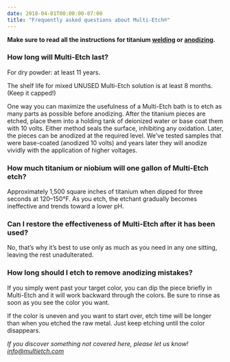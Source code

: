 ```yaml
---
date: 2018-04-01T00:00:00-07:00
title: "Frequently asked questions about Multi-Etch®"
---
```


**Make sure to read all the instructions for titanium [welding](/preparing/welding) or [anodizing](/preparing/anodizing).**

### How long will Multi-Etch last?

For dry powder: at least 11 years.

The shelf life for mixed UNUSED Multi-Etch solution is at least 8 months. (Keep it capped!)

One way you can maximize the usefulness of a Multi-Etch bath is to etch as many parts as possible before anodizing. After the titanium pieces are etched, place them into a holding tank of deionized water or base coat them with 10 volts. Either method seals the surface, inhibiting any oxidation. Later, the pieces can be anodized at the required level. We’ve tested samples that were base-coated (anodized 10 volts) and years later they will anodize vividly with the application of higher voltages.

### How much titanium or niobium will one gallon of Multi-Etch etch?

Approximately 1,500 square inches of titanium when dipped for three seconds at 120–150°F. As you etch, the etchant gradually becomes ineffective and trends toward a lower pH.

### Can I restore the effectiveness of Multi-Etch after it has been used?

No, that’s why it’s best to use only as much as you need in any one sitting, leaving the rest unadulterated.

### How long should I etch to remove anodizing mistakes?

If you simply went past your target color, you can dip the piece briefly in Multi-Etch and it will work backward through the colors. Be sure to rinse as soon as you see the color you want.

If the color is uneven and you want to start over, etch time will be longer than when you etched the raw metal. Just keep etching until the color disappears.

_If you discover something not covered here, please let us know! [info@multietch.com](mailto:info@multietch.com)_
